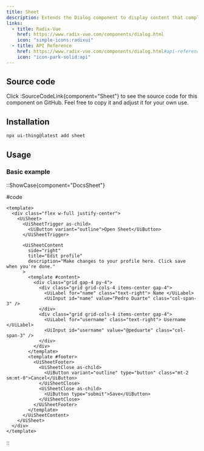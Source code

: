 ```yaml
---
title: Sheet
description: Extends the Dialog component to display content that complements the main content of the screen.
links:
  - title: Radix-Vue
    href: https://www.radix-vue.com/components/dialog.html
    icon: "simple-icons:radixui"
  - title: API Reference
    href: https://www.radix-vue.com/components/dialog.html#api-reference
    icon: "icon-park-solid:api"
---
```


## Source code

Click :SourceCodeLink{component="Sheet"} to see the source code for this component on GitHub. Feel free to copy it and adjust it for your own use.

## Installation

```bash
npx ui-thing@latest add sheet
```

## Usage

### Basic example

::ShowCase{component="DocsSheet"}

#code

```vue [DocsSheet.vue]
<template>
  <div class="flex w-full justify-center">
    <UiSheet>
      <UiSheetTrigger as-child>
        <UiButton variant="outline">Open Sheet</UiButton>
      </UiSheetTrigger>

      <UiSheetContent
        side="right"
        title="Edit profile"
        description="Make changes to your profile here. Click save when you're done."
      >
        <template #content>
          <div class="grid gap-4 py-4">
            <div class="grid grid-cols-4 items-center gap-4">
              <UiLabel for="name" class="text-right"> Name </UiLabel>
              <UiInput id="name" value="Pedro Duarte" class="col-span-3" />
            </div>
            <div class="grid grid-cols-4 items-center gap-4">
              <UiLabel for="username" class="text-right"> Username </UiLabel>
              <UiInput id="username" value="@peduarte" class="col-span-3" />
            </div>
          </div>
        </template>
        <template #footer>
          <UiSheetFooter>
            <UiSheetClose as-child>
              <UiButton variant="outline" type="button" class="mt-2 sm:mt-0">Cancel</UiButton>
            </UiSheetClose>
            <UiSheetClose as-child>
              <UiButton type="submit">Save</UiButton>
            </UiSheetClose>
          </UiSheetFooter>
        </template>
      </UiSheetContent>
    </UiSheet>
  </div>
</template>
```

::

